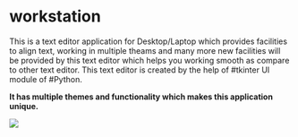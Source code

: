 # workstation
This is a text editor application for Desktop/Laptop which provides facilities to align text, working in multiple theams and many more new facilities will be provided by this text editor which helps you working smooth as compare to other text editor.
This text editor is created by the help of #tkinter UI module of #Python.

<b>It has multiple themes and functionality which makes this application unique.</b>

<img src="https://user-images.githubusercontent.com/47247733/79639678-c9e6f000-81aa-11ea-9171-8c2cfbda4fd9.JPG"></img>
